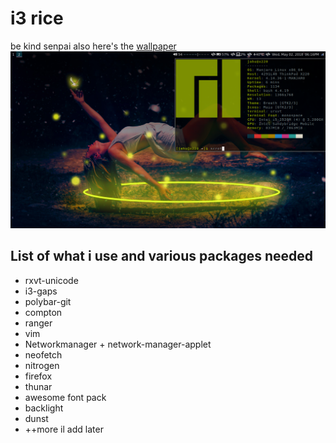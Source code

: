 # i3 rice
be kind senpai also here's the [wallpaper](wallpaper.jpg)
![pic](desktop.png)

## List of what i use and various packages needed
+ rxvt-unicode
+ i3-gaps
+ polybar-git
+ compton
+ ranger
+ vim
+ Networkmanager + network-manager-applet
+ neofetch
+ nitrogen
+ firefox
+ thunar
+ awesome font pack
+ backlight
+ dunst
+ ++more il add later

